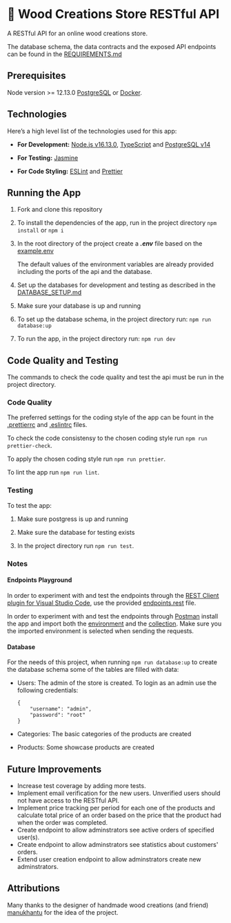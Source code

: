 # :rocket: Wood Creations Store RESTful API

A RESTful API for an online wood creations store.

The database schema, the data contracts and the exposed API endpoints can be found in the [REQUIREMENTS.md](https://github.com/katerina-tziala/api-wood-creations-store/blob/master/REQUIREMENTS.md)

## Prerequisites

Node version >= 12.13.0
[PostgreSQL](https://www.postgresql.org/) or [Docker](https://www.docker.com/).

## Technologies

Here’s a high level list of the technologies used for this app:

- **For Development:** [Node.js v16.13.0](https://nodejs.org/en/), [TypeScript](https://www.typescriptlang.org/) and [PostgreSQL v14](https://www.postgresql.org/download/)

- **For Testing:** [Jasmine](https://www.npmjs.com/package/jasmine)

- **For Code Styling:** [ESLint](https://eslint.org/) and [Prettier](https://prettier.io/)

## Running the App

1. Fork and clone this repository

2. To install the dependencies of the app, run in the project directory `npm install` or `npm i`

3. In the root directory of the project create a **_.env_** file based on the [example.env](https://github.com/katerina-tziala/api-wood-creations-store/blob/master/example.env)

   The default values of the environment variables are already provided including the ports of the api and the database.

4. Set up the databases for development and testing as described in the [DATABASE_SETUP.md](https://github.com/katerina-tziala/api-wood-creations-store/blob/master/DATABASE_SETUP.md)

5. Make sure your database is up and running

6. To set up the database schema, in the project directory run: `npm run database:up`

7. To run the app, in the project directory run: `npm run dev`

## Code Quality and Testing

The commands to check the code quality and test the api must be run in the project directory.

### Code Quality

The preferred settings for the coding style of the app can be fount in the [.prettierrc](https://github.com/katerina-tziala/api-wood-creations-store/blob/master/.prettierrc) and [.eslintrc](https://github.com/katerina-tziala/api-wood-creations-store/blob/master/.eslintrc) files.

To check the code consistensy to the chosen coding style run `npm run prettier-check`.

To apply the chosen coding style run `npm run prettier`.

To lint the app run `npm run lint`.

### Testing

To test the app:

1. Make sure postgress is up and running

2. Make sure the database for testing exists

3. In the project directory run `npm run test`.

### Notes

#### Endpoints Playground

In order to experiment with and test the endpoints through the [REST Client plugin for Visual Studio Code](https://marketplace.visualstudio.com/items?itemName=humao.rest-client), use the provided [endpoints.rest](https://github.com/katerina-tziala/api-wood-creations-store/blob/master/docs/endpoints.rest) file.

In order to experiment with and test the endpoints through [Postman](https://www.postman.com/) install the app and import both the [environment](https://github.com/katerina-tziala/api-wood-creations-store/blob/master/docs/WoodCreationsStore.postman_environment.json) and the [collection](https://github.com/katerina-tziala/api-wood-creations-store/blob/master/docs/WoodCreationsStore.postman_collection.json). Make sure you the imported environment is selected when sending the requests.

#### Database

For the needs of this project, when running `npm run database:up` to create the database schema some of the tables are filled with data:

- Users: The admin of the store is created. To login as an admin use the following credentials:

  ```
  {
      "username": "admin",
      "password": "root"
  }
  ```

- Categories: The basic categories of the products are created

- Products: Some showcase products are created

## Future Improvements

- Increase test coverage by adding more tests.
- Implement email verification for the new users. Unverified users should not have access to the RESTful API.
- Implement price tracking per period for each one of the products and calculate total price of an order based on the price that the product had when the order was completed.
- Create endpoint to allow adminstrators see active orders of specified user(s).
- Create endpoint to allow adminstrators see statistics about customers' orders.
- Extend user creation endpoint to allow adminstrators create new adminstrators.

## Attributions

Many thanks to the designer of handmade wood creations (and friend) [manukhantu](https://www.instagram.com/manukhantu/) for the idea of the project.
